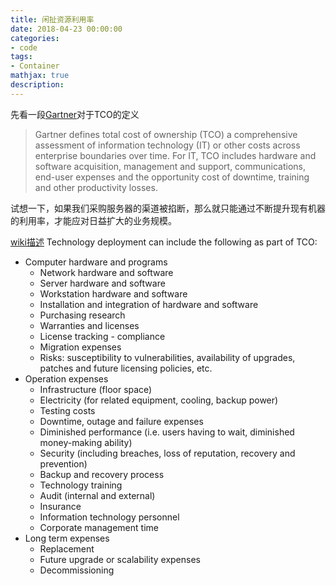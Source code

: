 ```yaml
---
title: 闲扯资源利用率
date: 2018-04-23 00:00:00
categories:
- code
tags: 
- Container
mathjax: true
description: 
---
```


先看一段[Gartner](https://www.gartner.com/it-glossary/total-cost-of-ownership-tco)对于TCO的定义
> Gartner defines total cost of ownership (TCO) a comprehensive assessment of information technology (IT) or other costs across enterprise boundaries over time. For IT, TCO includes hardware and software acquisition, management and support, communications, end-user expenses and the opportunity cost of downtime, training and other productivity losses.

 
<!--more-->

试想一下，如果我们采购服务器的渠道被掐断，那么就只能通过不断提升现有机器的利用率，才能应对日益扩大的业务规模。

[wiki描述](https://en.wikipedia.org/wiki/Total_cost_of_ownership)
Technology deployment can include the following as part of TCO:
- Computer hardware and programs
  - Network hardware and software
  - Server hardware and software
  - Workstation hardware and software
  - Installation and integration of hardware and software
  - Purchasing research
  - Warranties and licenses
  - License tracking - compliance
  - Migration expenses
  - Risks: susceptibility to vulnerabilities, availability of upgrades, patches and future licensing policies, etc.
- Operation expenses
  - Infrastructure (floor space)
  - Electricity (for related equipment, cooling, backup power)
  - Testing costs
  - Downtime, outage and failure expenses
  - Diminished performance (i.e. users having to wait, diminished money-making ability)
  - Security (including breaches, loss of reputation, recovery and prevention)
  - Backup and recovery process
  - Technology training
  - Audit (internal and external)
  - Insurance
  - Information technology personnel
  - Corporate management time
- Long term expenses
  - Replacement
  - Future upgrade or scalability expenses
  - Decommissioning
